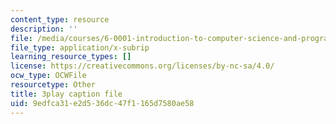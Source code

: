 ```yaml
---
content_type: resource
description: ''
file: /media/courses/6-0001-introduction-to-computer-science-and-programming-in-python-fall-2016/9edfca31e2d536dc47f1165d7580ae58_6LOwPhPDwVc.srt
file_type: application/x-subrip
learning_resource_types: []
license: https://creativecommons.org/licenses/by-nc-sa/4.0/
ocw_type: OCWFile
resourcetype: Other
title: 3play caption file
uid: 9edfca31-e2d5-36dc-47f1-165d7580ae58
---
```

